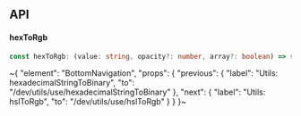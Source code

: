 

## API

#### hexToRgb

```ts
const hexToRgb: (value: string, opacity?: number, array?: boolean) => string | number[];
```


~{
  "element": "BottomNavigation",
  "props": {
    "previous": {
      "label": "Utils: hexadecimalStringToBinary",
      "to": "/dev/utils/use/hexadecimalStringToBinary"
    },
    "next": {
      "label": "Utils: hslToRgb",
      "to": "/dev/utils/use/hslToRgb"
    }
  }
}~

